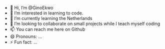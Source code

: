 - 👋 Hi, I’m @GinoEkwo
- 👀 I’m interested in learning to code.
- 🌱 I’m currently learning the Netherlands 
- 💞️ I’m looking to collaborate on small projects while I teach myself coding
- 📫 You can reach me here on Github
- 😄 Pronouns: ...
- ⚡ Fun fact: ...

<!---
GinoEkwo/GinoEkwo is a ✨ special ✨ repository because its `README.md` (this file) appears on your GitHub profile.
You can click the Preview link to take a look at your changes.
--->
